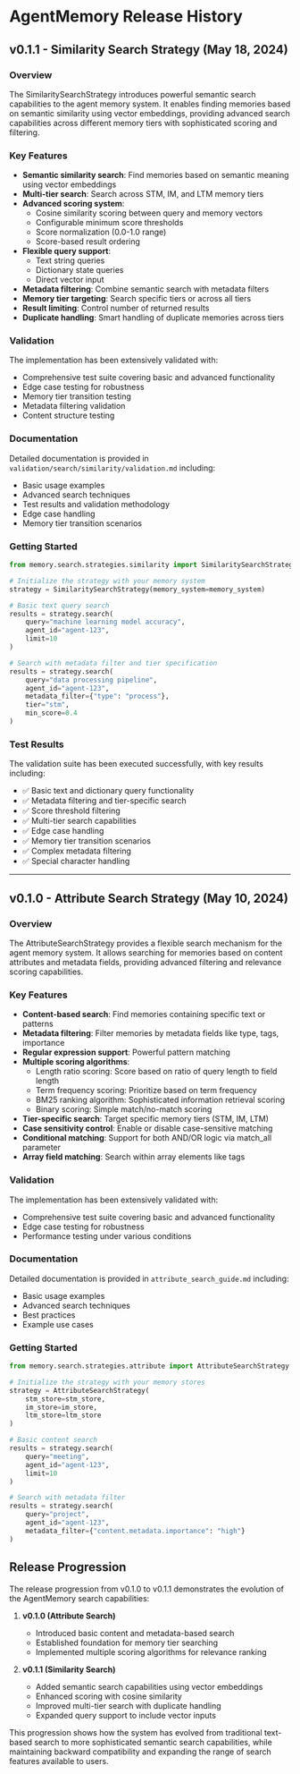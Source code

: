 # AgentMemory Release History

## v0.1.1 - Similarity Search Strategy (May 18, 2024)

### Overview
The SimilaritySearchStrategy introduces powerful semantic search capabilities to the agent memory system. It enables finding memories based on semantic similarity using vector embeddings, providing advanced search capabilities across different memory tiers with sophisticated scoring and filtering.

### Key Features
* **Semantic similarity search**: Find memories based on semantic meaning using vector embeddings
* **Multi-tier search**: Search across STM, IM, and LTM memory tiers
* **Advanced scoring system**:  
   * Cosine similarity scoring between query and memory vectors  
   * Configurable minimum score thresholds  
   * Score normalization (0.0-1.0 range)  
   * Score-based result ordering
* **Flexible query support**:  
   * Text string queries  
   * Dictionary state queries  
   * Direct vector input
* **Metadata filtering**: Combine semantic search with metadata filters
* **Memory tier targeting**: Search specific tiers or across all tiers
* **Result limiting**: Control number of returned results
* **Duplicate handling**: Smart handling of duplicate memories across tiers

### Validation
The implementation has been extensively validated with:
* Comprehensive test suite covering basic and advanced functionality
* Edge case testing for robustness
* Memory tier transition testing
* Metadata filtering validation
* Content structure testing

### Documentation
Detailed documentation is provided in `validation/search/similarity/validation.md` including:
* Basic usage examples
* Advanced search techniques
* Test results and validation methodology
* Edge case handling
* Memory tier transition scenarios

### Getting Started
```python
from memory.search.strategies.similarity import SimilaritySearchStrategy

# Initialize the strategy with your memory system
strategy = SimilaritySearchStrategy(memory_system=memory_system)

# Basic text query search
results = strategy.search(
    query="machine learning model accuracy",
    agent_id="agent-123",
    limit=10
)

# Search with metadata filter and tier specification
results = strategy.search(
    query="data processing pipeline",
    agent_id="agent-123",
    metadata_filter={"type": "process"},
    tier="stm",
    min_score=0.4
)
```

### Test Results
The validation suite has been executed successfully, with key results including:
* ✅ Basic text and dictionary query functionality
* ✅ Metadata filtering and tier-specific search
* ✅ Score threshold filtering
* ✅ Multi-tier search capabilities
* ✅ Edge case handling
* ✅ Memory tier transition scenarios
* ✅ Complex metadata filtering
* ✅ Special character handling

---

## v0.1.0 - Attribute Search Strategy (May 10, 2024)

### Overview
The AttributeSearchStrategy provides a flexible search mechanism for the agent memory system. It allows searching for memories based on content attributes and metadata fields, providing advanced filtering and relevance scoring capabilities.

### Key Features
* **Content-based search**: Find memories containing specific text or patterns
* **Metadata filtering**: Filter memories by metadata fields like type, tags, importance
* **Regular expression support**: Powerful pattern matching
* **Multiple scoring algorithms**:  
   * Length ratio scoring: Score based on ratio of query length to field length  
   * Term frequency scoring: Prioritize based on term frequency  
   * BM25 ranking algorithm: Sophisticated information retrieval scoring  
   * Binary scoring: Simple match/no-match scoring
* **Tier-specific search**: Target specific memory tiers (STM, IM, LTM)
* **Case sensitivity control**: Enable or disable case-sensitive matching
* **Conditional matching**: Support for both AND/OR logic via match_all parameter
* **Array field matching**: Search within array elements like tags

### Validation
The implementation has been extensively validated with:
* Comprehensive test suite covering basic and advanced functionality
* Edge case testing for robustness
* Performance testing under various conditions

### Documentation
Detailed documentation is provided in `attribute_search_guide.md` including:
* Basic usage examples
* Advanced search techniques
* Best practices
* Example use cases

### Getting Started
```python
from memory.search.strategies.attribute import AttributeSearchStrategy

# Initialize the strategy with your memory stores
strategy = AttributeSearchStrategy(
    stm_store=stm_store,
    im_store=im_store,
    ltm_store=ltm_store
)

# Basic content search
results = strategy.search(
    query="meeting",
    agent_id="agent-123",
    limit=10
)

# Search with metadata filter
results = strategy.search(
    query="project",
    agent_id="agent-123",
    metadata_filter={"content.metadata.importance": "high"}
)
```

## Release Progression

The release progression from v0.1.0 to v0.1.1 demonstrates the evolution of the AgentMemory search capabilities:

1. **v0.1.0 (Attribute Search)**
   - Introduced basic content and metadata-based search
   - Established foundation for memory tier searching
   - Implemented multiple scoring algorithms for relevance ranking

2. **v0.1.1 (Similarity Search)**
   - Added semantic search capabilities using vector embeddings
   - Enhanced scoring with cosine similarity
   - Improved multi-tier search with duplicate handling
   - Expanded query support to include vector inputs

This progression shows how the system has evolved from traditional text-based search to more sophisticated semantic search capabilities, while maintaining backward compatibility and expanding the range of search features available to users. 